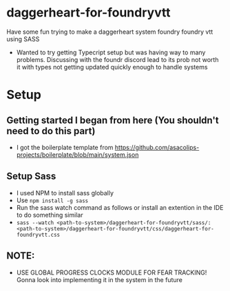# daggerheart-for-foundryvtt
Have some fun trying to make a daggerheart system foundry foundry vtt using SASS
- Wanted to try getting Typecript setup but was having way to many problems. Discussing with the foundr discord lead to its prob not worth it with types not getting updated quickly enough to handle systems

# Setup
## Getting started I began from here (You shouldn't need to do this part)
- I got the boilerplate template from https://github.com/asacolips-projects/boilerplate/blob/main/system.json

## Setup Sass
- I used NPM to install sass globally
- Use `npm install -g sass`
- Run the sass watch command as follows or install an extention in the IDE to do something similar
- `sass --watch <path-to-system>/daggerheart-for-foundryvtt/sass/:<path-to-system>/daggerheart-for-foundryvtt/css/daggerheart-for-foundryvtt.css`

## NOTE: 
- USE GLOBAL PROGRESS CLOCKS MODULE FOR FEAR TRACKING! Gonna look into implementing it in the system in the future